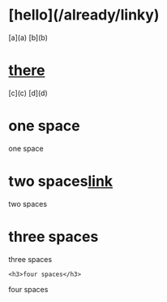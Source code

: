 <h1>[hello](/already/linky)</h1>
[a](a)
[b](b)

<h1><a href="/already/inline/linky">there</a></h1>
[c](c)
[d](d)

 <h1>one space</h1>
one space

  <h1>two spaces<a href="/internal/inline/linky">link</a></h1>
two spaces

   <h1>three spaces</h1>
three spaces

    <h3>four spaces</h3>
four spaces